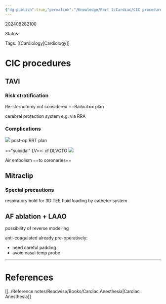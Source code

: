 ```yaml
---
{"dg-publish":true,"permalink":"/Knowledge/Part 2/Cardiac/CIC procedures/"}
---
```



202408282100

Status: 

Tags: [[Cardiology\|Cardiology]]

# CIC procedures

## TAVI
### Risk stratification
Re-sternotomy not considered
==Bailout== plan

cerebral protection system e.g. via RRA

### Complications
![](https://i.imgur.com/hRYxTj7.png)
post-op RRT plan

=="suicidal" LV==: cf DLVOTO
![](https://i.imgur.com/eEFLZTw.png)

Air embolism ==to coronaries==

## Mitraclip

### Special precautions
respiratory hold for 3D TEE
fluid loading by catheter system

## AF ablation + LAAO
possibility of reverse modelling

anti-coagulated already pre-operatively: 
- need careful padding
- avoid nasal temp probe







___
# References
[[../Reference notes/Readwise/Books/Cardiac Anesthesia\|Cardiac Anesthesia]]

